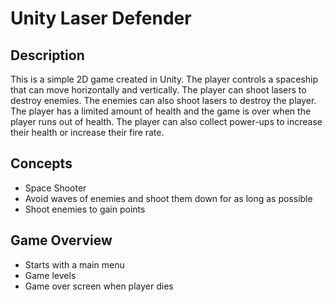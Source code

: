 # Unity Laser Defender

## Description

This is a simple 2D game created in Unity. The player controls a spaceship that can move horizontally and vertically. The player can shoot lasers to destroy enemies. The enemies can also shoot lasers to destroy the player. The player has a limited amount of health and the game is over when the player runs out of health. The player can also collect power-ups to increase their health or increase their fire rate.


## Concepts

- Space Shooter
- Avoid waves of enemies and shoot them down for as long as possible
- Shoot enemies to gain points


## Game Overview

- Starts with a main menu
- Game levels
- Game over screen when player dies